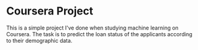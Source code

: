 # Coursera Project

This is a simple project I've done when studying machine learning on Coursera. The task is to predict the loan status of the applicants according to their demographic data.
